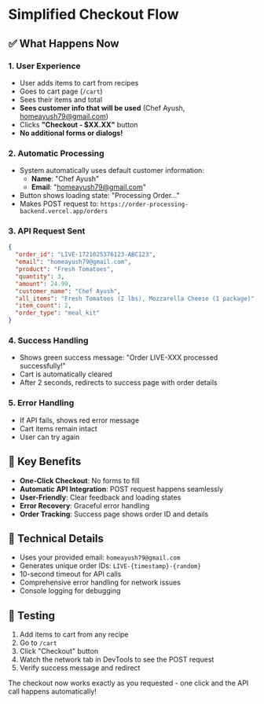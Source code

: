 # Simplified Checkout Flow

## ✅ What Happens Now

### 1. **User Experience**
- User adds items to cart from recipes
- Goes to cart page (`/cart`)
- Sees their items and total
- **Sees customer info that will be used** (Chef Ayush, homeayush79@gmail.com)
- Clicks **"Checkout - $XX.XX"** button
- **No additional forms or dialogs!**

### 2. **Automatic Processing**
- System automatically uses default customer information:
  - **Name**: "Chef Ayush" 
  - **Email**: "homeayush79@gmail.com"
- Button shows loading state: "Processing Order..."
- Makes POST request to: `https://order-processing-backend.vercel.app/orders`

### 3. **API Request Sent**
```json
{
  "order_id": "LIVE-1721025376123-ABC123",
  "email": "homeayush79@gmail.com",
  "product": "Fresh Tomatoes", 
  "quantity": 3,
  "amount": 24.99,
  "customer_name": "Chef Ayush",
  "all_items": "Fresh Tomatoes (2 lbs), Mozzarella Cheese (1 package)",
  "item_count": 2,
  "order_type": "meal_kit"
}
```

### 4. **Success Handling**
- Shows green success message: "Order LIVE-XXX processed successfully!"
- Cart is automatically cleared
- After 2 seconds, redirects to success page with order details

### 5. **Error Handling**
- If API fails, shows red error message
- Cart items remain intact
- User can try again

## 🎯 Key Benefits

- **One-Click Checkout**: No forms to fill
- **Automatic API Integration**: POST request happens seamlessly  
- **User-Friendly**: Clear feedback and loading states
- **Error Recovery**: Graceful error handling
- **Order Tracking**: Success page shows order ID and details

## 🔧 Technical Details

- Uses your provided email: `homeayush79@gmail.com`
- Generates unique order IDs: `LIVE-{timestamp}-{random}`
- 10-second timeout for API calls
- Comprehensive error handling for network issues
- Console logging for debugging

## 🧪 Testing

1. Add items to cart from any recipe
2. Go to `/cart` 
3. Click "Checkout" button
4. Watch the network tab in DevTools to see the POST request
5. Verify success message and redirect

The checkout now works exactly as you requested - one click and the API call happens automatically!
